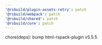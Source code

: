 ```yaml
---
'@rsbuild/plugin-assets-retry': patch
'@rsbuild/webpack': patch
'@rsbuild/shared': patch
'@rsbuild/core': patch
---
```


chore(deps): bump html-rspack-plugin v5.5.5
